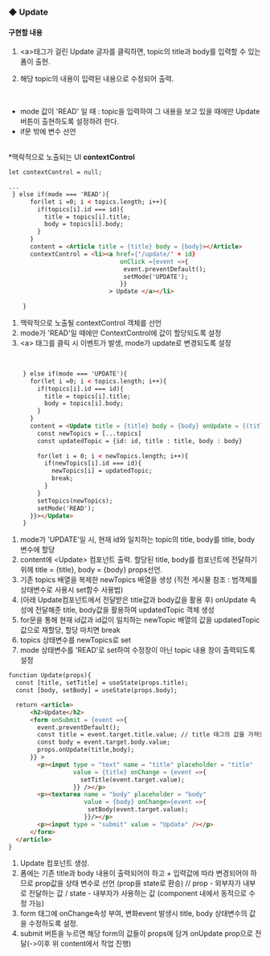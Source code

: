 <h3>◆ Update</h3>

<h4>구현할 내용</h4>

1. \<a>태그가 걸린 Update 글자를 클릭하면, topic의 title과 body를 입력할 수 있는 폼이 출현.</b>

2. 해당 topic의 내용이 입력된 내용으로 수정되어 출력.</h4></b>

<br>

- mode 값이 'READ' 일 때 : topic을 입력하여 그 내용을 보고 있을 때에만 Update 버튼이 출현하도록 설정하려 한다.
- if문 밖에 변수 선언<br><br>

*맥락적으로 노출되는 UI <b>contextControl</b>

```html
let contextControl = null;

...
 } else if(mode === 'READ'){
      for(let i =0; i < topics.length; i++){
        if(topics[i].id === id){
          title = topics[i].title;
          body = topics[i].body;
        }
      }
      content = <Article title = {title} body = {body}></Article>
      contextControl = <li><a href={'/update/' + id}
                               onClick ={event =>{
                                event.preventDefault();
                                setMode('UPDATE');
                               }}
                            > Update </a></li>   
    
    }
```

1. 맥락적으로 노출될 contextControl 객체를 선언
2. mode가 'READ'일 때에만 ContextControl에 값이 할당되도록 설정
3. \<a> 태그를 클릭 시 이벤트가 발생, mode가 update로 변경되도록 설정

<br>

```html
    } else if(mode === 'UPDATE'){
      for(let i =0; i < topics.length; i++){
        if(topics[i].id === id){
          title = topics[i].title;
          body = topics[i].body;
        }
      }
      content = <Update title = {title} body = {body} onUpdate = {(title, body) =>{
        const newTopics = [...topics]
        const updatedTopic = {id: id, title : title, body : body}
        
        for(let i = 0; i < newTopics.length; i++){
          if(newTopics[i].id === id){
            newTopics[i] = updatedTopic;
            break;
          }
        }
        setTopics(newTopics);
        setMode('READ');
      }}></Update>
    }
```

1. mode가 'UPDATE'일 시, 현재 id와 일치하는 topic의 title, body를 title, body 변수에 할당
2. content에 \<Update> 컴포넌트 출력. 할당된 title, body를 컴포넌트에 전달하기 위헤 title = {title}, body = {body}  props선언.
3. 기존 topics 배열을 복제한 newTopics 배열을 생성 (직전 게시물 참조 : 범객체를 상태변수로 사용시 set함수 사용법)
4. (아래 Update컴포넌트에서 전달받은 title값과 body값을 활용 후) onUpdate 속성에 전달해준 title, body값을 활용하여  updatedTopic 객체 생성
5. for문을 통해 현재 id값과 id값이 일치하는 newTopic 배열의 값을 updatedTopic 값으로 재할당, 할당 마치면 break
6. topics 상태변수를 newTopics로 set
7. mode 상태변수를 'READ'로 set하여 수정창이 아닌 topic 내용 창이 출력되도록 설정

```html
function Update(props){
  const [title, setTitle] = useState(props.title);
  const [body, setBody] = useState(props.body);

  return <article>
      <h2>Update</h2>
      <form onSubmit = {event =>{
        event.preventDefault();
        const title = event.target.title.value; // title 태그의 값을 가져오려면 value 해줘야 함
        const body = event.target.body.value;
        props.onUpdate(title,body);
      }} >
        <p><input type = "text" name = "title" placeholder = "title"
                  value = {title} onChange = {event =>{
                    setTitle(event.target.value);
                  }} /></p> 
        <p><textarea name = "body" placeholder = "body"
                     value = {body} onChange={event =>{
                      setBody(event.target.value); 
                     }}/></p>
        <p><input type = "submit" value = "Update" /></p>
      </form>
  </article>
}
```
1. Update 컴포넌트 생성.
2. 폼에는 기존 title과 body 내용이 출력되어야 하고 + 입력값에 따라 변경되어야 하므로 prop값을 상태 변수로 선언 (prop을 state로 환승) // prop - 외부자가 내부로 전달하는 값 / state - 내부자가 사용하는 값 (component 내에서 동적으로 수정 가능)
3. form 태그에 onChange속성 부여, 변화event 발생시 title, body 상태변수의 값을 수정하도록 설정.
4. submit 버튼을 누르면 해당 form의 값들이 props에 담겨 onUpdate prop으로 전달(->이후 위 content에서 작업 진행)